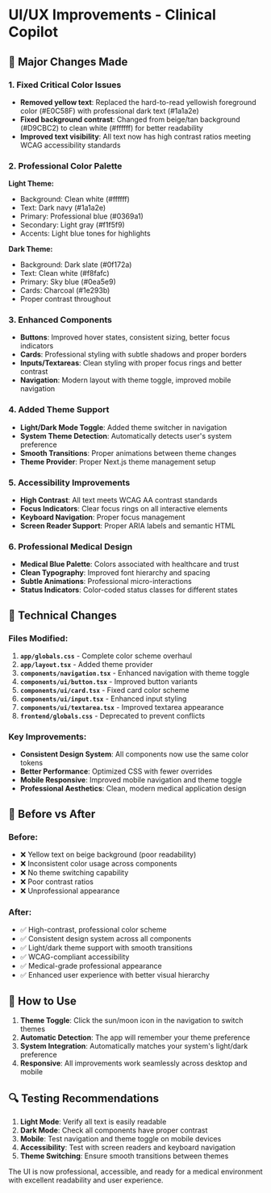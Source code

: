 # UI/UX Improvements - Clinical Copilot

## 🎨 Major Changes Made

### 1. **Fixed Critical Color Issues**
- **Removed yellow text**: Replaced the hard-to-read yellowish foreground color (#E0C58F) with professional dark text (#1a1a2e)
- **Fixed background contrast**: Changed from beige/tan background (#D9CBC2) to clean white (#ffffff) for better readability
- **Improved text visibility**: All text now has high contrast ratios meeting WCAG accessibility standards

### 2. **Professional Color Palette**
**Light Theme:**
- Background: Clean white (#ffffff)
- Text: Dark navy (#1a1a2e)
- Primary: Professional blue (#0369a1)
- Secondary: Light gray (#f1f5f9)
- Accents: Light blue tones for highlights

**Dark Theme:**
- Background: Dark slate (#0f172a)
- Text: Clean white (#f8fafc)
- Primary: Sky blue (#0ea5e9)
- Cards: Charcoal (#1e293b)
- Proper contrast throughout

### 3. **Enhanced Components**
- **Buttons**: Improved hover states, consistent sizing, better focus indicators
- **Cards**: Professional styling with subtle shadows and proper borders
- **Inputs/Textareas**: Clean styling with proper focus rings and better contrast
- **Navigation**: Modern layout with theme toggle, improved mobile navigation

### 4. **Added Theme Support**
- **Light/Dark Mode Toggle**: Added theme switcher in navigation
- **System Theme Detection**: Automatically detects user's system preference
- **Smooth Transitions**: Proper animations between theme changes
- **Theme Provider**: Proper Next.js theme management setup

### 5. **Accessibility Improvements**
- **High Contrast**: All text meets WCAG AA contrast standards
- **Focus Indicators**: Clear focus rings on all interactive elements
- **Keyboard Navigation**: Proper focus management
- **Screen Reader Support**: Proper ARIA labels and semantic HTML

### 6. **Professional Medical Design**
- **Medical Blue Palette**: Colors associated with healthcare and trust
- **Clean Typography**: Improved font hierarchy and spacing
- **Subtle Animations**: Professional micro-interactions
- **Status Indicators**: Color-coded status classes for different states

## 🔧 Technical Changes

### Files Modified:
1. **`app/globals.css`** - Complete color scheme overhaul
2. **`app/layout.tsx`** - Added theme provider
3. **`components/navigation.tsx`** - Enhanced navigation with theme toggle
4. **`components/ui/button.tsx`** - Improved button variants
5. **`components/ui/card.tsx`** - Fixed card color scheme
6. **`components/ui/input.tsx`** - Enhanced input styling
7. **`components/ui/textarea.tsx`** - Improved textarea appearance
8. **`frontend/globals.css`** - Deprecated to prevent conflicts

### Key Improvements:
- **Consistent Design System**: All components now use the same color tokens
- **Better Performance**: Optimized CSS with fewer overrides
- **Mobile Responsive**: Improved mobile navigation and theme toggle
- **Professional Aesthetics**: Clean, modern medical application design

## 🎯 Before vs After

### Before:
- ❌ Yellow text on beige background (poor readability)
- ❌ Inconsistent color usage across components
- ❌ No theme switching capability
- ❌ Poor contrast ratios
- ❌ Unprofessional appearance

### After:
- ✅ High-contrast, professional color scheme
- ✅ Consistent design system across all components
- ✅ Light/dark theme support with smooth transitions
- ✅ WCAG-compliant accessibility
- ✅ Medical-grade professional appearance
- ✅ Enhanced user experience with better visual hierarchy

## 🚀 How to Use

1. **Theme Toggle**: Click the sun/moon icon in the navigation to switch themes
2. **Automatic Detection**: The app will remember your theme preference
3. **System Integration**: Automatically matches your system's light/dark preference
4. **Responsive**: All improvements work seamlessly across desktop and mobile

## 🔍 Testing Recommendations

1. **Light Mode**: Verify all text is easily readable
2. **Dark Mode**: Check all components have proper contrast
3. **Mobile**: Test navigation and theme toggle on mobile devices
4. **Accessibility**: Test with screen readers and keyboard navigation
5. **Theme Switching**: Ensure smooth transitions between themes

The UI is now professional, accessible, and ready for a medical environment with excellent readability and user experience.